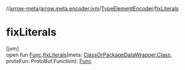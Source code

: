//[arrow-meta](../../../index.md)/[arrow.meta.encoder.jvm](../index.md)/[TypeElementEncoder](index.md)/[fixLiterals](fix-literals.md)

# fixLiterals

[jvm]\
open fun [Func](../../arrow.meta.ast/-func/index.md).[fixLiterals](fix-literals.md)(meta: [ClassOrPackageDataWrapper.Class](../../arrow.common.utils/-class-or-package-data-wrapper/-class/index.md), protoFun: ProtoBuf.Function): [Func](../../arrow.meta.ast/-func/index.md)
